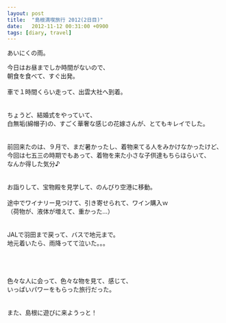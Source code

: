 ```yaml
---
layout: post
title:  "島根満喫旅行 2012(2日目)"
date:   2012-11-12 00:31:00 +0900
tags: [diary, travel]
---
```

あいにくの雨。

今日はお昼までしか時間がないので、<br />
朝食を食べて、すぐ出発。<br />
<br />
車で１時間くらい走って、出雲大社へ到着。<br />
<br />
<br />
ちょうど、結婚式をやっていて、<br />
白無垢(綿帽子)の、すごく華奢な感じの花嫁さんが、とてもキレイでした。<br />
<br />
<br />
前回来たのは、９月で、まだ暑かったし、着物来てる人をみかけなかったけど、<br />
今回は七五三の時期でもあって、着物を来た小さな子供達もちらほらいて、<br />
なんか得した気分♪<br />
<br />
<br />
お詣りして、宝物殿を見学して、のんびり空港に移動。<br />
<br />
途中でワイナリー見つけて、引き寄せられて、ワイン購入ｗ<br />
（荷物が、液体が増えて、重かった…）<br />
<br />
<br />
JALで羽田まで戻って、バスで地元まで。<br />
地元着いたら、雨降ってて泣いた。。。<br />
<br />
<br />
<br />
<br />
色々な人に会って、色々な物を見て、感じて、<br />
いっぱいパワーをもらった旅行だった。<br />
<br />
<br />
また、島根に遊びに来ようっと！
